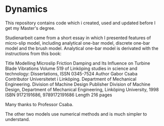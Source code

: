# Dynamics
This repository contains code which i created, used and updated before I get my Master's degree.

Studienarbeit came from a short essay in which I presented features of micro-slip model, including analytical one-bar model, discrete one-bar model and the brush model. Analytical one-bar model is derivated with the instructions from this book:

Title	Modelling Microslip Friction Damping and Its Influence on Turbine Blade Vibrations
Volume 519 of Linköping studies in science and technology: Dissertations, ISSN 0345-7524
Author	Gabor Csaba
Contributor	Universitetet i Linköping. Department of Mechanical Engineering. Division of Machine Design
Publisher	Division of Machine Design, Department of Mechanical Engineering, Linköping University, 1998
ISBN	9172191686, 9789172191686
Length	216 pages

Many thanks to Professor Csaba.

The other two models use numerical methods and is much simpler to understand.
